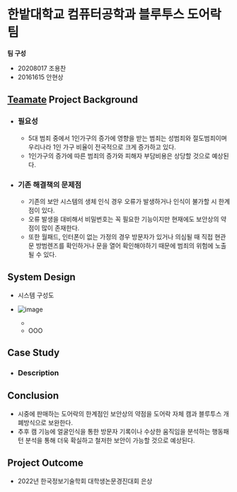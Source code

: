 # 한밭대학교 컴퓨터공학과 블루투스 도어락팀

**팀 구성**
- 20208017 조용찬
- 20161615 안현상

## <u>Teamate</u> Project Background
- ### 필요성
  - 5대 범죄 중에서 1인가구의 증가에 영향을 받는 범죄는 성범죄와 절도범죄이며 우리나라 1인 가구 비율이 전국적으로 크게 증가하고 있다.
  - 1인가구의 증가에 따른 범죄의 증가와 피해자 부담비용은 상당할 것으로 예상된다.
- ### 기존 해결책의 문제점
  - 기존의 보안 시스템의 생체 인식 경우 오류가 발생하거나 인식이 불가할 시 한계점이 있다.
  - 오류 발생을 대비해서 비밀번호는 꼭 필요한 기능이지만 현재에도 보안상의 약점이 많이 존재한다.
  - 또한 월패드, 인터폰이 없는 가정의 경우 방문자가 있거나 의심될 때 직접 현관문 방범렌즈를 확인하거나 문을 열어 확인해야하기 때문에 범죄의 위험에 노출될 수 있다.
  
## System Design
  - 시스템 구성도
  - ![image](https://user-images.githubusercontent.com/94392092/206181008-220cea8d-080d-474a-b3cd-11bd0feae394.png)


    - 
    - OOO
    
## Case Study
  - ### Description
  
  
## Conclusion
  - 시중에 판매하는 도어락의 한계점인 보안상의 약점을 도어락 자체 캠과 블루투스 개폐방식으로 보완한다.
  - 추후 캠 기능에 얼굴인식을 통한 방문자 기록이나 수상한 움직임을 분석하는 행동패턴 분석을 통해 더욱 확실하고 철저한 보안이 가능할 것으로 예상된다.
  
## Project Outcome
- 2022년 한국정보기술학회 대학생논문경진대회 은상
